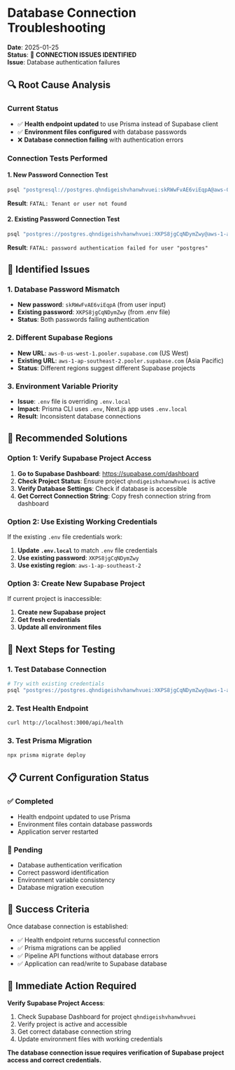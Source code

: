 # Database Connection Troubleshooting

**Date**: 2025-01-25  
**Status**: 🔧 **CONNECTION ISSUES IDENTIFIED**  
**Issue**: Database authentication failures

## 🔍 **Root Cause Analysis**

### Current Status

- ✅ **Health endpoint updated** to use Prisma instead of Supabase client
- ✅ **Environment files configured** with database passwords
- ❌ **Database connection failing** with authentication errors

### Connection Tests Performed

#### 1. New Password Connection Test

```bash
psql "postgresql://postgres.qhndigeishvhanwhvuei:skRWwFvAE6viEqpA@aws-0-us-west-1.pooler.supabase.com:6543/postgres"
```

**Result**: `FATAL: Tenant or user not found`

#### 2. Existing Password Connection Test

```bash
psql "postgres://postgres.qhndigeishvhanwhvuei:XKPS8jgCqNDymZwy@aws-1-ap-southeast-2.pooler.supabase.com:6543/postgres"
```

**Result**: `FATAL: password authentication failed for user "postgres"`

## 🚨 **Identified Issues**

### 1. Database Password Mismatch

- **New password**: `skRWwFvAE6viEqpA` (from user input)
- **Existing password**: `XKPS8jgCqNDymZwy` (from .env file)
- **Status**: Both passwords failing authentication

### 2. Different Supabase Regions

- **New URL**: `aws-0-us-west-1.pooler.supabase.com` (US West)
- **Existing URL**: `aws-1-ap-southeast-2.pooler.supabase.com` (Asia Pacific)
- **Status**: Different regions suggest different Supabase projects

### 3. Environment Variable Priority

- **Issue**: `.env` file is overriding `.env.local`
- **Impact**: Prisma CLI uses `.env`, Next.js app uses `.env.local`
- **Result**: Inconsistent database connections

## 🔧 **Recommended Solutions**

### Option 1: Verify Supabase Project Access

1. **Go to Supabase Dashboard**: https://supabase.com/dashboard
2. **Check Project Status**: Ensure project `qhndigeishvhanwhvuei` is active
3. **Verify Database Settings**: Check if database is accessible
4. **Get Correct Connection String**: Copy fresh connection string from dashboard

### Option 2: Use Existing Working Credentials

If the existing `.env` file credentials work:

1. **Update `.env.local`** to match `.env` file credentials
2. **Use existing password**: `XKPS8jgCqNDymZwy`
3. **Use existing region**: `aws-1-ap-southeast-2`

### Option 3: Create New Supabase Project

If current project is inaccessible:

1. **Create new Supabase project**
2. **Get fresh credentials**
3. **Update all environment files**

## 🧪 **Next Steps for Testing**

### 1. Test Database Connection

```bash
# Try with existing credentials
psql "postgres://postgres.qhndigeishvhanwhvuei:XKPS8jgCqNDymZwy@aws-1-ap-southeast-2.pooler.supabase.com:6543/postgres" -c "SELECT 1;"
```

### 2. Test Health Endpoint

```bash
curl http://localhost:3000/api/health
```

### 3. Test Prisma Migration

```bash
npx prisma migrate deploy
```

## 📋 **Current Configuration Status**

### ✅ **Completed**

- Health endpoint updated to use Prisma
- Environment files contain database passwords
- Application server restarted

### 🔧 **Pending**

- Database authentication verification
- Correct password identification
- Environment variable consistency
- Database migration execution

## 🎯 **Success Criteria**

Once database connection is established:

- ✅ Health endpoint returns successful connection
- ✅ Prisma migrations can be applied
- ✅ Pipeline API functions without database errors
- ✅ Application can read/write to Supabase database

## 🚀 **Immediate Action Required**

**Verify Supabase Project Access**:

1. Check Supabase Dashboard for project `qhndigeishvhanwhvuei`
2. Verify project is active and accessible
3. Get correct database connection string
4. Update environment files with working credentials

**The database connection issue requires verification of Supabase project access and correct credentials.**
